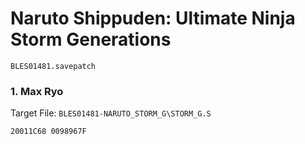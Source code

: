 #  Naruto Shippuden: Ultimate Ninja Storm Generations 

`BLES01481.savepatch`

### 1. Max Ryo

Target File: `BLES01481-NARUTO_STORM_G\STORM_G.S`

```
20011C68 0098967F
```

